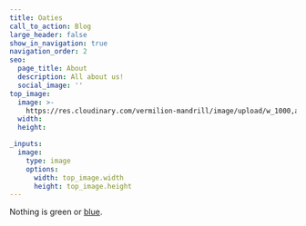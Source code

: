 ```yaml
---
title: Oaties
call_to_action: Blog
large_header: false
show_in_navigation: true
navigation_order: 2
seo:
  page_title: About
  description: All about us!
  social_image: ''
top_image:
  image: >-
    https://res.cloudinary.com/vermilion-mandrill/image/upload/w_1000,ar_16:9,c_fill,g_auto,e_sharpen/v1674511017/lily.jpg
  width:
  height:

_inputs:
  image:
    type: image
    options:
      width: top_image.width
      height: top_image.height
---
```

Nothing is green or [blue](/services/).